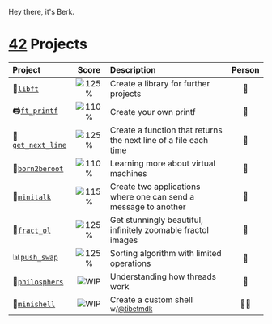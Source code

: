 Hey there,
it's Berk.

# [42](https://42.fr) Projects

| Project                                                     | Score                                  | Description                                                     | Person |
| :---------------------------------------------------------- | :-------------------------------------:| :-------------------------------------------------------------- | :-----:|
| 💾[`libft`](https://github.com/berkeldemir/libft) | ![125%](https://img.shields.io/badge/125%25-brightgreen) | Create a library for further projects | 👤 |
| 🖨️[`ft_printf`](https://github.com/berkeldemir/ft_printf) | ![110%](https://img.shields.io/badge/110%25-yellow) | Create your own printf | 👤 |
| 📄[`get_next_line`](https://github.com/berkeldemir/get_next_line) | ![125%](https://img.shields.io/badge/125%25-brightgreen) | Create a function that returns the next line of a file each time | 👤 |
| 🐧[`born2beroot`](https://github.com/berkeldemir) | ![110%](https://img.shields.io/badge/110%25-yellow) | Learning more about virtual machines | 👤 |
| 💬[`minitalk`](https://github.com/berkeldemir/minitalk) | ![115%](https://img.shields.io/badge/115%25-green) | Create two applications where one can send a message to another | 👤 |
| 🔭[`fract_ol`](https://github.com/berkeldemir/fract_ol) | ![125%](https://img.shields.io/badge/125%25-brightgreen) | Get stunningly beautiful, infinitely zoomable fractol images | 👤 |
| 📊[`push_swap`](https://github.com/berkeldemir/push_swap) | ![125%](https://img.shields.io/badge/125%25-brightgreen) | Sorting algorithm with limited operations | 👤 |
| 🍝[`philosphers`](https://github.com/berkeldemir/philosophers) | ![WIP](https://img.shields.io/badge/100%25-yellow) | Understanding how threads work | 👤 |
| 🐚[`minishell`](https://github.com/berkeldemir/minishell) | ![WIP](https://img.shields.io/badge/95%25-yellow) | Create a custom shell <sub>w/[@tibetmdk](https://github.com/tibetmdk)</sub> | 👤👤 |
